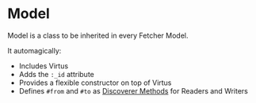 Model
=====

Model is a class to be inherited in every Fetcher Model.

It automagically:

* Includes Virtus
* Adds the `:_id` attribute
* Provides a flexible constructor on top of Virtus
* Defines `#from` and `#to` as [Discoverer Methods](http://xaviervia.com.ar/patterns/discoverer-method) for Readers and Writers